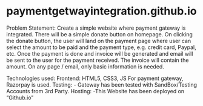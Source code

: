 # paymentgetwayintegration.github.io

Problem Statement:
Create a simple website where payment gateway is integrated.
There will be a simple donate button on homepage. On clicking the donate button, the user will land on the payment page where user can select the amount to be paid and the payment type, e.g. credit card, Paypal, etc.
Once the payment is done and invoice will be generated and email will be sent to the user for the payment received. The invoice will contain the amount.
On any page / email, only basic information is needed.

Technologies used:
Frontend: HTML5, CSS3, JS
For payment gateway, Razorpay is used.
Testing: - Gateway has been tested with SandBox/Testing Accounts from 3rd Party.
Hosting: -This Website has been deployed on “Github.io”
